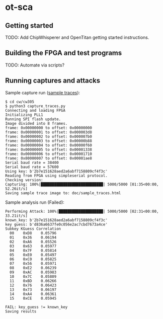 # ot-sca

## Getting started

TODO: Add ChipWhisperer and OpenTitan getting started instructions.

## Building the FPGA and test programs

TODO: Automate via scripts? 

## Running captures and attacks

Sample capture run ([sample traces](doc/sample_traces.html)):

```console
$ cd cw/cw305
$ python3 capture_traces.py
Connecting and loading FPGA
Initializing PLL1
Running SPI flash update.
Image divided into 8 frames.
frame: 0x00000000 to offset: 0x00000000
frame: 0x00000001 to offset: 0x000003d8
frame: 0x00000002 to offset: 0x000007b0
frame: 0x00000003 to offset: 0x00000b88
frame: 0x00000004 to offset: 0x00000f60
frame: 0x00000005 to offset: 0x00001338
frame: 0x00000006 to offset: 0x00001710
frame: 0x80000007 to offset: 0x00001ae8
Serial baud rate = 38400
Serial baud rate = 57600
Using key: b'2b7e151628aed2a6abf7158809cf4f3c'
Reading from FPGA using simpleserial protocol.
Checking version:
Capturing: 100%|████████████████████████████| 5000/5000 [01:35<00:00, 52.26it/s]
Saving sample trace image to: doc/sample_traces.html
```

Sample analysis run (Failed):

```console
Performing Attack: 100%|████████████████████| 5000/5000 [02:31<00:00, 33.21it/s]
known_key: b'2b7e151628aed2a6abf7158809cf4f3c'
key guess: b'd836a6637fe0c056e2ac7cbd7673a4ce'
Subkey KGuess Correlation
  00    0xD8    0.05796
  01    0x36    0.06194
  02    0xA6    0.05526
  03    0x63    0.05977
  04    0x7F    0.05814
  05    0xE0    0.05497
  06    0xC0    0.05825
  07    0x56    0.05971
  08    0xE2    0.06239
  09    0xAC    0.05983
  10    0x7C    0.05809
  11    0xBD    0.06266
  12    0x76    0.06423
  13    0x73    0.06197
  14    0xA4    0.06361
  15    0xCE    0.05945

FAIL: key_guess != known_key
Saving results
```
